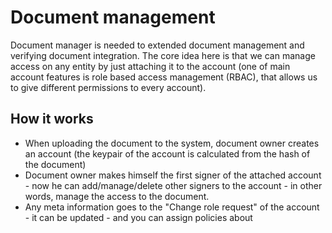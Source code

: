 # Document management

Document manager is needed to extended document management and verifying document integration. The core idea here is
that we can manage access on any entity by just attaching it to the account (one of main account features is role based
access management (RBAC), that allows us to give different permissions to every account).

## How it works

* When uploading the document to the system, document owner creates an account (the keypair of the account is 
calculated from the hash of the document)
* Document owner makes himself the first signer of the attached account - now he can add/manage/delete other signers to
the account - in other words, manage the access to the document.
* Any meta information goes to the "Change role request" of the account - it can be updated - and you can assign
policies about 

